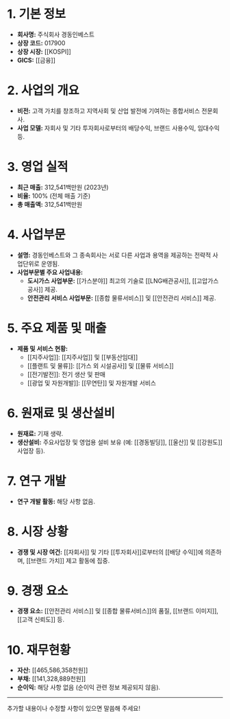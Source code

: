 # 1. 기본 정보
- **회사명:** 주식회사 경동인베스트
- **상장 코드:** 017900
- **상장 시장:** [[KOSPI]]
- **GICS:** [[금융]]

# 2. 사업의 개요
- **비전:** 고객 가치를 창조하고 지역사회 및 산업 발전에 기여하는 종합서비스 전문회사.
- **사업 모델:** 자회사 및 기타 투자회사로부터의 배당수익, 브랜드 사용수익, 임대수익 등.

# 3. 영업 실적
- **최근 매출:** 312,541백만원 (2023년)
- **비율:** 100% (전체 매출 기준)
- **총 매출액:** 312,541백만원

# 4. 사업부문
- **설명:** 경동인베스트와 그 종속회사는 서로 다른 사업과 용역을 제공하는 전략적 사업단위로 운영됨.
- **사업부문별 주요 사업내용:**
  - **도시가스 사업부문:** [[가스분야]] 최고의 기술로 [[LNG배관공사]], [[고압가스공사]] 제공.
  - **안전관리 서비스 사업부문:** [[종합 물류서비스]] 및 [[안전관리 서비스]] 제공.

# 5. 주요 제품 및 매출
- **제품 및 서비스 현황:** 
  - [[지주사업]]: [[지주사업]] 및 [[부동산임대]]
  - [[플랜트 및 물류]]: [[가스 외 시설공사]] 및 [[물류 서비스]]
  - [[전기발전]]: 전기 생산 및 판매
  - [[광업 및 자원개발]]: [[무연탄]] 및 자원개발 서비스

# 6. 원재료 및 생산설비
- **원재료:** 기재 생략.
- **생산설비:** 주요사업장 및 영업용 설비 보유 (예: [[경동빌딩]], [[울산]] 및 [[강원도]] 사업장 등).

# 7. 연구 개발
- **연구 개발 활동:** 해당 사항 없음.

# 8. 시장 상황
- **경쟁 및 시장 여건:** [[자회사]] 및 기타 [[투자회사]]로부터의 [[배당 수익]]에 의존하며, [[브랜드 가치]] 제고 활동에 집중.

# 9. 경쟁 요소
- **경쟁 요소:** [[안전관리 서비스]] 및 [[종합 물류서비스]]의 품질, [[브랜드 이미지]], [[고객 신뢰도]] 등.

# 10. 재무현황
- **자산:** [[465,586,358천원]]
- **부채:** [[141,328,889천원]]
- **순이익:** 해당 사항 없음 (순이익 관련 정보 제공되지 않음).

---

추가할 내용이나 수정할 사항이 있으면 말씀해 주세요!